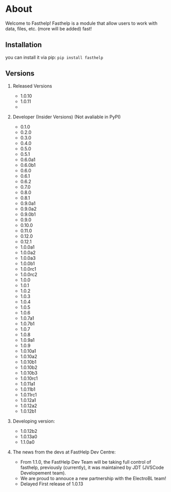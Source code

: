 # About
Welcome to Fasthelp!
Fasthelp is a module that allow users to work with data, files, etc. (more will be added) fast!

## Installation
you can install it via pip:
`pip install fasthelp`

## Versions
1. Released Versions
   - 1.0.10
   - 1.0.11
   - 
2. Developer (Insider Versions) (Not avaliable in PyPI)
   - 0.1.0
   - 0.2.0
   - 0.3.0
   - 0.4.0
   - 0.5.0
   - 0.5.1
   - 0.6.0a1
   - 0.6.0b1
   - 0.6.0
   - 0.6.1
   - 0.6.2
   - 0.7.0
   - 0.8.0
   - 0.8.1
   - 0.9.0a1
   - 0.9.0a2
   - 0.9.0b1
   - 0.9.0
   - 0.10.0
   - 0.11.0
   - 0.12.0
   - 0.12.1
   - 1.0.0a1
   - 1.0.0a2
   - 1.0.0a3
   - 1.0.0b1
   - 1.0.0rc1
   - 1.0.0rc2
   - 1.0.0
   - 1.0.1
   - 1.0.2
   - 1.0.3
   - 1.0.4
   - 1.0.5
   - 1.0.6
   - 1.0.7a1
   - 1.0.7b1
   - 1.0.7
   - 1.0.8
   - 1.0.9a1
   - 1.0.9
   - 1.0.10a1
   - 1.0.10a2
   - 1.0.10b1
   - 1.0.10b2
   - 1.0.10b3
   - 1.0.10rc1
   - 1.0.11a1
   - 1.0.11b1
   - 1.0.11rc1
   - 1.0.12a1
   - 1.0.12a2
   - 1.0.12b1
  
3. Developing version:
   - 1.0.12b2
   - 1.0.13a0
   - 1.1.0a0
  
4. The news from the devs at FastHelp Dev Centre:
   - From 1.1.0, the FastHelp Dev Team will be taking full control of fasthelp, previously (currently), it was maintained by JDT (JVSCode Developement team).
   - We are proud to annouce a new partnership with the ElectroBL team!
   - Delayed First release of 1.0.13
